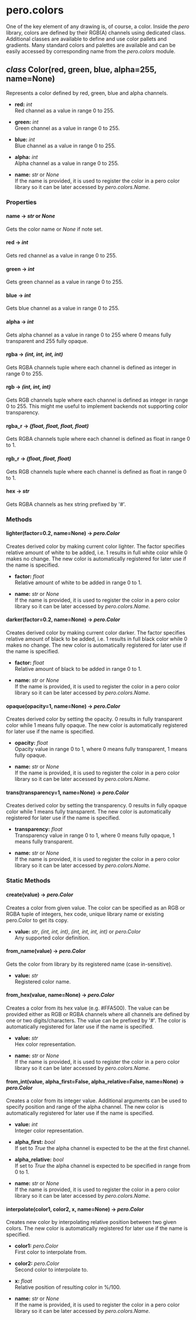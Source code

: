 # pero.colors

One of the key element of any drawing is, of course, a color. Inside the *pero* library, colors are defined by their
RGB(A) channels using dedicated class. Additional classes are available to define and use color pallets and gradients.
Many standard colors and palettes are available and can be easily accessed by corresponding name from the
*pero.colors* module.


## *class* Color(red, green, blue, alpha=255, name=None)

Represents a color defined by red, green, blue and alpha channels.

- **red:** *int*  
  Red channel as a value in range 0 to 255.

- **green:** *int*  
  Green channel as a value in range 0 to 255.

- **blue:** *int*  
  Blue channel as a value in range 0 to 255.

- **alpha:** *int*  
  Alpha channel as a value in range 0 to 255.

- **name:** *str* or *None*  
  If the name is provided, it is used to register the color in a pero color library so it can be later accessed by
  *pero.colors.Name*.


### Properties


#### name -> *str* or *None*
Gets the color name or *None* if note set.

#### red -> *int*
Gets red channel as a value in range 0 to 255.

#### green -> *int*
Gets green channel as a value in range 0 to 255.

#### blue -> *int*
Gets blue channel as a value in range 0 to 255.

#### alpha -> *int*
Gets alpha channel as a value in range 0 to 255 where 0 means fully transparent and 255 fully opaque.

#### rgba -> *(int, int, int, int)*
Gets RGBA channels tuple where each channel is defined as integer in range 0 to 255.

#### rgb -> *(int, int, int)*
Gets RGB channels tuple where each channel is defined as integer in range 0 to 255. This might me useful to implement
backends not supporting color transparency.

#### rgba_r -> *(float, float, float, float)*
Gets RGBA channels tuple where each channel is defined as float in range 0 to 1.

#### rgb_r -> *(float, float, float)*
Gets RGB channels tuple where each channel is defined as float in range 0 to 1.

#### hex -> *str*
Gets RGBA channels as hex string prefixed by '#'.


### Methods


#### lighter(factor=0.2, name=None) -> *pero.Color*  
Creates derived color by making current color lighter. The factor specifies relative amount of white to be added, i.e. 1
results in full white color while 0 makes no change. The new color is automatically registered for later use if the name
is specified.

- **factor:** *float*  
  Relative amount of white to be added in range 0 to 1.

- **name:** *str* or *None*  
  If the name is provided, it is used to register the color in a pero color library so it can be later accessed by
  *pero.colors.Name*.


#### darker(factor=0.2, name=None) -> *pero.Color*
Creates derived color by making current color darker. The factor specifies relative amount of black to be added, i.e. 1
results in full black color while 0 makes no change. The new color is automatically registered for later use if the name
is specified.

- **factor:** *float*  
  Relative amount of black to be added in range 0 to 1.

- **name:** *str* or *None*  
  If the name is provided, it is used to register the color in a pero color library so it can be later accessed by
  *pero.colors.Name*.


#### opaque(opacity=1, name=None) -> *pero.Color*
Creates derived color by setting the opacity. 0 results in fully transparent color while 1 means fully opaque. The new
color is automatically registered for later use if the name is specified.

- **opacity:** *float*  
  Opacity value in range 0 to 1, where 0 means fully transparent, 1 means fully opaque.

- **name:** *str* or *None*  
  If the name is provided, it is used to register the color in a pero color library so it can be later accessed by
  *pero.colors.Name*.


#### trans(transparency=1, name=None) -> *pero.Color*
Creates derived color by setting the transparency. 0 results in fully opaque color while 1 means fully transparent. The
new color is automatically registered for later use if the name is specified.

- **transparency:** *float*  
  Transparency value in range 0 to 1, where 0 means fully opaque, 1 means fully transparent.

- **name:** *str* or *None*  
  If the name is provided, it is used to register the color in a pero color library so it can be later accessed by
  *pero.colors.Name*.


### Static Methods


#### create(value) -> *pero.Color*
Creates a color from given value. The color can be specified as an RGB or RGBA tuple of integers, hex code, unique
library name or existing pero.Color to get its copy.

- **value:** *str*, *(int, int, int)*, *(int, int, int, int)* or *pero.Color*  
  Any supported color definition.


#### from_name(value) -> *pero.Color*
Gets the color from library by its registered name (case in-sensitive). 

- **value:** *str*  
  Registered color name.


#### from_hex(value, name=None) -> *pero.Color*
Creates a color from its hex value (e.g. #FFA500). The value can be provided either as RGB or RGBA channels where all
channels are defined by one or two digits/characters. The value can be prefixed by '#'. The color is automatically
registered for later use if the name is specified.

- **value:** *str*  
  Hex color representation.

- **name:** *str* or *None*  
  If the name is provided, it is used to register the color in a pero color library so it can be later accessed by
  *pero.colors.Name*.


#### from_int(value, alpha_first=False, alpha_relative=False, name=None) -> *pero.Color*
Creates a color from its integer value. Additional arguments can be used to specify position and range of the alpha
channel. The new color is automatically registered for later use if the name is specified.

- **value:** *int*  
  Integer color representation.

- **alpha_first:** *bool*  
  If set to *True* the alpha channel is expected to be the at the first channel.

- **alpha_relative:** *bool*  
  If set to *True* the alpha channel is expected to be specified in range from 0 to 1.

- **name:** *str* or *None*  
  If the name is provided, it is used to register the color in a pero color library so it can be later accessed by
  *pero.colors.Name*.


#### interpolate(color1, color2, x, name=None) -> *pero.Color*
Creates new color by interpolating relative position between two given colors. The new color is automatically registered
for later use if the name is specified.

- **color1:** *pero.Color*  
  First color to interpolate from.

- **color2:** *pero.Color*  
  Second color to interpolate to.

- **x:** *float*  
  Relative position of resulting color in %/100.

- **name:** *str* or *None*  
  If the name is provided, it is used to register the color in a pero color library so it can be later accessed by
  *pero.colors.Name*.
